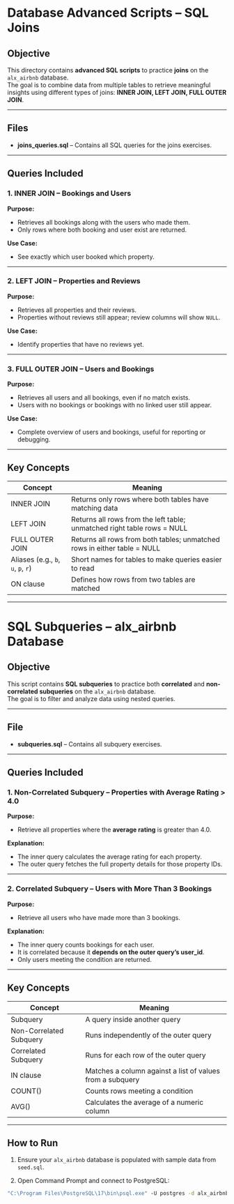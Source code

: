# Database Advanced Scripts – SQL Joins

## Objective

This directory contains **advanced SQL scripts** to practice **joins** on the `alx_airbnb` database.  
The goal is to combine data from multiple tables to retrieve meaningful insights using different types of joins: **INNER JOIN, LEFT JOIN, FULL OUTER JOIN**.

---

## Files

- **joins_queries.sql** – Contains all SQL queries for the joins exercises.  

---

## Queries Included

### 1. INNER JOIN – Bookings and Users

**Purpose:**

- Retrieves all bookings along with the users who made them.  
- Only rows where both booking and user exist are returned.

**Use Case:**

- See exactly which user booked which property.

---

### 2. LEFT JOIN – Properties and Reviews

**Purpose:**

- Retrieves all properties and their reviews.  
- Properties without reviews still appear; review columns will show `NULL`.

**Use Case:**

- Identify properties that have no reviews yet.

---

### 3. FULL OUTER JOIN – Users and Bookings

**Purpose:**

- Retrieves all users and all bookings, even if no match exists.  
- Users with no bookings or bookings with no linked user still appear.

**Use Case:**

- Complete overview of users and bookings, useful for reporting or debugging.

---

## Key Concepts

| Concept | Meaning |
|---------|---------|
| INNER JOIN | Returns only rows where both tables have matching data |
| LEFT JOIN | Returns all rows from the left table; unmatched right table rows = NULL |
| FULL OUTER JOIN | Returns all rows from both tables; unmatched rows in either table = NULL |
| Aliases (e.g., `b`, `u`, `p`, `r`) | Short names for tables to make queries easier to read |
| ON clause | Defines how rows from two tables are matched |

---

# SQL Subqueries – alx_airbnb Database

## Objective

This script contains **SQL subqueries** to practice both **correlated** and **non-correlated subqueries** on the `alx_airbnb` database.  
The goal is to filter and analyze data using nested queries.

---

## File

- **subqueries.sql** – Contains all subquery exercises.  

---

## Queries Included

### 1. Non-Correlated Subquery – Properties with Average Rating > 4.0

**Purpose:**  
- Retrieve all properties where the **average rating** is greater than 4.0.

**Explanation:**  
- The inner query calculates the average rating for each property.  
- The outer query fetches the full property details for those property IDs.  

---

### 2. Correlated Subquery – Users with More Than 3 Bookings

**Purpose:**  
- Retrieve all users who have made more than 3 bookings.  

**Explanation:**  
- The inner query counts bookings for each user.  
- It is correlated because it **depends on the outer query’s user_id**.  
- Only users meeting the condition are returned.  

---

## Key Concepts

| Concept | Meaning |
|---------|---------|
| Subquery | A query inside another query |
| Non-Correlated Subquery | Runs independently of the outer query |
| Correlated Subquery | Runs for each row of the outer query |
| IN clause | Matches a column against a list of values from a subquery |
| COUNT() | Counts rows meeting a condition |
| AVG() | Calculates the average of a numeric column |

---

## How to Run

1. Ensure your `alx_airbnb` database is populated with sample data from `seed.sql`.  

2. Open Command Prompt and connect to PostgreSQL:

```cmd
"C:\Program Files\PostgreSQL\17\bin\psql.exe" -U postgres -d alx_airbnb

